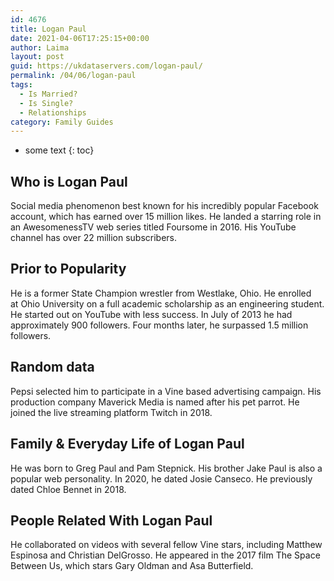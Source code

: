 ```yaml
---
id: 4676
title: Logan Paul
date: 2021-04-06T17:25:15+00:00
author: Laima
layout: post
guid: https://ukdataservers.com/logan-paul/
permalink: /04/06/logan-paul
tags:
  - Is Married?
  - Is Single?
  - Relationships
category: Family Guides
---
```


* some text
{: toc}


## Who is Logan Paul
                  
                  
                  
Social media phenomenon best known for his incredibly popular Facebook account, which has earned over 15 million likes. He landed a starring role in an AwesomenessTV web series titled Foursome in 2016. His YouTube channel has over 22 million subscribers. 
                  
              
            
              
            
                
                
                
## Prior to Popularity
                  
                  
                  
He is a former State Champion wrestler from Westlake, Ohio. He enrolled at Ohio University on a full academic scholarship as an engineering student. He started out on YouTube with less success. In July of 2013 he had approximately 900 followers. Four months later, he surpassed 1.5 million followers. 
                  
              
            
              
            
                
                
                
## Random data
                  
                  
                  
Pepsi selected him to participate in a Vine based advertising campaign. His production company Maverick Media is named after his pet parrot. He joined the live streaming platform Twitch in 2018. 
                  
              
            
              
            
                
                
                
## Family & Everyday Life of Logan Paul
                  
                  
                  
He was born to Greg Paul and Pam Stepnick. His brother Jake Paul is also a popular web personality. In 2020, he dated Josie Canseco. He previously dated Chloe Bennet in 2018. 
                  
              
            
              
            
                
                
                
## People Related With Logan Paul
                  
                  
                  
He collaborated on videos with several fellow Vine stars, including Matthew Espinosa and Christian DelGrosso. He appeared in the 2017 film The Space Between Us, which stars Gary Oldman and Asa Butterfield. 
                  
              
            
              
            
                
              
            
              
              
            
            
              
            
          
          
          